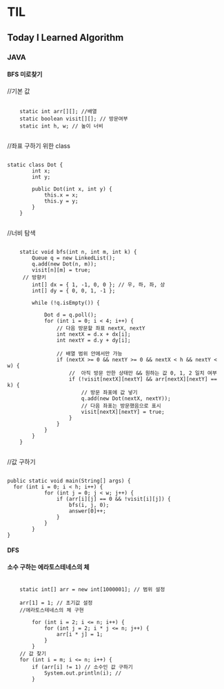 # TIL
## Today I Learned Algorithm

### JAVA     
#### BFS 미로찾기

  //기본 값   
  <pre><code>
	static int arr[][]; //배열     
	static boolean visit[][]; // 방문여부    
	static int h, w; // 높이 너비    
  </code></pre>     
  
  //좌표 구하기 위한 class    
<pre><code>
static class Dot {
		int x;
		int y;

		public Dot(int x, int y) {
			this.x = x;
			this.y = y;
		}
	}
   </code></pre> 
  //너비 탐색    
  <pre><code>
  	static void bfs(int n, int m, int k) {
  		Queue<Dot> q = new LinkedList<Dot>();
  		q.add(new Dot(n, m));
  		visit[n][m] = true;
     // 방향키
  		int[] dx = { 1, -1, 0, 0 }; // 우, 하, 좌, 상
  		int[] dy = { 0, 0, 1, -1 };

		while (!q.isEmpty()) {

			Dot d = q.poll();
			for (int i = 0; i < 4; i++) {
				// 다음 방문할 좌표 nextX, nextY
				int nextX = d.x + dx[i];
				int nextY = d.y + dy[i];

				// 배열 범위 안에서만 가능
				if (nextX >= 0 && nextY >= 0 && nextX < h && nextY < w) {
					//  아직 방문 안한 상태만 && 원하는 값 0, 1, 2 일치 여부
					if (!visit[nextX][nextY] && arr[nextX][nextY] == k) {
						// 방문 좌표에 값 넣기 
						q.add(new Dot(nextX, nextY));
						// 다음 좌표는 방문했음으로 표시
						visit[nextX][nextY] = true;
					}
				}
			}
		}
	}
    </code></pre> 
  //값 구하기
  <pre><code>
public static void main(String[] args) {
  for (int i = 0; i < h; i++) {
			for (int j = 0; j < w; j++) {
				if (arr[i][j] == 0 && !visit[i][j]) {
					bfs(i, j, 0);
					answer[0]++;
				}
			}
		}
}
</code></pre>      
#### DFS

#### 소수 구하는 에라토스테네스의 체   
 <pre><code>
	static int[] arr = new int[1000001]; // 범위 설정
	
	arr[1] = 1; // 초기값 설정 
	//에라토스테네스의 체 구현
	
		for (int i = 2; i <= n; i++) {
			for (int j = 2; i * j <= n; j++) {
				arr[i * j] = 1;
			}
		}
	// 값 찾기
	for (int i = m; i <= n; i++) {
		if (arr[i] != 1) // 소수인 값 구하기
			System.out.println(i); // 
		}
</code></pre>  


